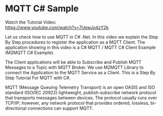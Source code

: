 # MQTT C# Sample

Watch the Tutorial Video:   
https://www.youtube.com/watch?v=7UewJo4zY2k

Let us check how to use MQTT in C# .Net. In this video we explain the Step By Step procedures to register the application as a MQTT Client. The application showing in this video is a C# MQTT / MQTT C# Client Example (M2MQTT C# Example).

The Client applications will be able to Subscribe and Publish MQTT Messages to a Topic with MQTT Broker. We use M2MQTT Library to connect the Application to the MQTT Service as a Client. This is a Step By Step Tutorial For MQTT with C#.

MQTT (Message Queuing Telemetry Transport) is an open OASIS and ISO standard (ISO/IEC 20922) lightweight, publish-subscribe network protocol that transports messages between devices. The protocol usually runs over TCP/IP; however, any network protocol that provides ordered, lossless, bi-directional connections can support MQTT.
